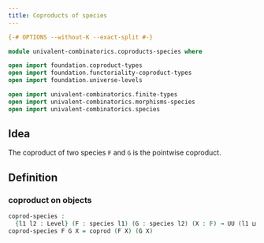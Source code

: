 ```yaml
---
title: Coproducts of species
---
```


```agda
{-# OPTIONS --without-K --exact-split #-}

module univalent-combinatorics.coproducts-species where

open import foundation.coproduct-types
open import foundation.functoriality-coproduct-types
open import foundation.universe-levels

open import univalent-combinatorics.finite-types
open import univalent-combinatorics.morphisms-species
open import univalent-combinatorics.species
```

## Idea

The coproduct of two species `F` and `G` is the pointwise coproduct.

## Definition

### coproduct on objects

```agda
coprod-species :
  {l1 l2 : Level} (F : species l1) (G : species l2) (X : 𝔽) → UU (l1 ⊔ l2)
coprod-species F G X = coprod (F X) (G X)
```

   
